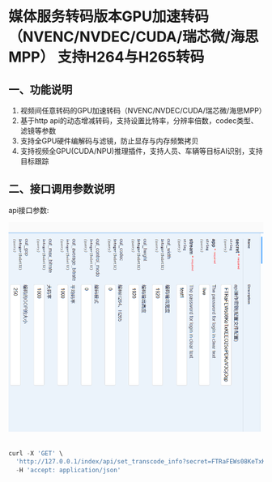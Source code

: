 # 媒体服务转码版本GPU加速转码（NVENC/NVDEC/CUDA/瑞芯微/海思MPP） 支持H264与H265转码

 
## 一、功能说明
 
1. 视频间任意转码的GPU加速转码（NVENC/NVDEC/CUDA/瑞芯微/海思MPP）
2. 基于http api的动态增减转码，支持设置比特率，分辨率倍数，codec类型、滤镜等参数
3. 支持全GPU硬件编解码与滤镜，防止显存与内存频繁拷贝
4. 支持视频全GPU(CUDA/NPU)推理插件，支持人员、车辆等目标AI识别，支持目标跟踪 


## 二、接口调用参数说明

api接口参数:

 ![api接口参数](image/transcode_api.png)


```javascript 

curl -X 'GET' \
  'http://127.0.0.1/index/api/set_transcode_info?secret=FTRaFEWs08KeTxKEEO25ePDKuV3CjOqp&app=live&stream=test1&out_width=1920&out_height=1920&out_codec=0&out_control_mode=0&out_average_bitrate=1000&out_max_bitrate=1000&out_gop=250&out_i_qp=28&out_p_qp=35' \
  -H 'accept: application/json'
  
  
  

```




